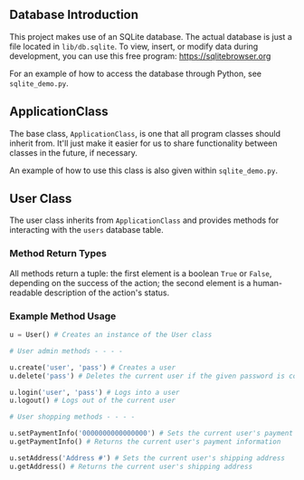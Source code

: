 ## Database Introduction
This project makes use of an SQLite database. The actual database is just a file located in `lib/db.sqlite`. To view, insert, or modify data during development, you can use this free program: https://sqlitebrowser.org

For an example of how to access the database through Python, see `sqlite_demo.py`.

## ApplicationClass
The base class, `ApplicationClass`, is one that all program classes should inherit from. It'll just make it easier for us to share functionality between classes in the future, if necessary.

An example of how to use this class is also given within `sqlite_demo.py`.

## User Class
The user class inherits from `ApplicationClass` and provides methods for interacting with the `users` database table.

### Method Return Types
All methods return a tuple: the first element is a boolean `True` or `False`, depending on the success of the action; the second element is a human-readable description of the action's status.

### Example Method Usage
```python
u = User() # Creates an instance of the User class

# User admin methods - - - -

u.create('user', 'pass') # Creates a user
u.delete('pass') # Deletes the current user if the given password is correct

u.login('user', 'pass') # Logs into a user
u.logout() # Logs out of the current user

# User shopping methods - - - -

u.setPaymentInfo('0000000000000000') # Sets the current user's payment information
u.getPaymentInfo() # Returns the current user's payment information

u.setAddress('Address #') # Sets the current user's shipping address
u.getAddress() # Returns the current user's shipping address

```